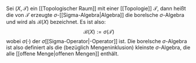 Sei $(X, \mathcal{T})$ ein [[Topologischer Raum]] mit einer [[Topologie]] $\mathcal{T}$, dann heißt die von $\mathcal{T}$ erzeugte $\sigma$-[[Sigma-Algebra|Algebra]]  die borelsche $\sigma$-Algebra und wird als $\mathcal{B}(X)$  bezeichnet. Es ist also:
$$\mathcal{B}(X) := \sigma(\mathcal{T})$$
wobei $\sigma(\cdot)$ der $\sigma$[[Sigma-Operator|-Operator]] ist.
Die borelsche $\sigma$-Algebra ist also definiert als die (bezüglich Mengeninklusion) kleinste $\sigma$-Algebra, die alle [[offene Menge|offenen Mengen]] enthält.